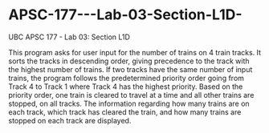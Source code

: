 # APSC-177---Lab-03-Section-L1D-
UBC APSC 177 - Lab 03: Section L1D

This program asks for user input for the number of trains on 4 train tracks. It sorts the tracks in descending order, giving precedence to the track with the highest number of trains. If two tracks have the same number of input trains, the program follows the predetermined priority order going from Track 4 to Track 1 where Track 4 has the highest priority. Based on the priority order, one train is cleared to travel at a time and all other trains are stopped, on all tracks. The information regarding how many trains are on each track, which track has cleared the train, and how many trains are stopped on each track are displayed.	
